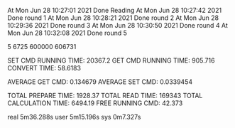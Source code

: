 At Mon Jun 28 10:27:01 2021
    Done Reading
At Mon Jun 28 10:27:42 2021
    Done round 1
At Mon Jun 28 10:28:21 2021
    Done round 2
At Mon Jun 28 10:29:36 2021
    Done round 3
At Mon Jun 28 10:30:50 2021
    Done round 4
At Mon Jun 28 10:32:08 2021
    Done round 5

5 6725 600000 606731

SET CMD RUNNING TIME: 20367.2
GET CMD RUNNING TIME: 905.716
CONVERT TIME: 58.6183

AVERAGE GET CMD: 0.134679
AVERAGE SET CMD: 0.0339454

TOTAL PREPARE TIME: 1928.37
TOTAL READ TIME: 169343
TOTAL CALCULATION TIME: 6494.19
FREE RUNNING CMD: 42.373

real    5m36.288s
user    5m15.196s
sys     0m7.327s